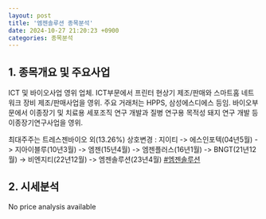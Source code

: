 ```yaml
---
layout: post
title: '엠젠솔루션 종목분석'
date: 2024-10-27 21:20:23 +0900
categories: 종목분석
---
```


## 1. 종목개요 및 주요사업

ICT 및 바이오사업 영위 업체. ICT부문에서 프린터 현상기 제조/판매와 스마트홈 네트워크 장비 제조/판매사업을 영위. 주요 거래처는 HPPS, 삼성에스디에스 등임. 바이오부문에서 이종장기 및 치료용 세포조직 연구 개발과 질병 연구용 목적성 돼지 연구 개발 등 이종장기연구사업을 영위.

최대주주는 트레스젠바이오 외(13.26%) 상호변경 : 지이티 -> 에스인포텍(04년5월) -> 지아이블루(10년3월) -> 엠젠(15년4월) -> 엠젠플러스(16년1월) -> BNGT(21년12월) -> 비엔지티(22년12월) -> 엠젠솔루션(23년4월)
[#엠젠솔루션](#)

## 2. 시세분석

No price analysis available
